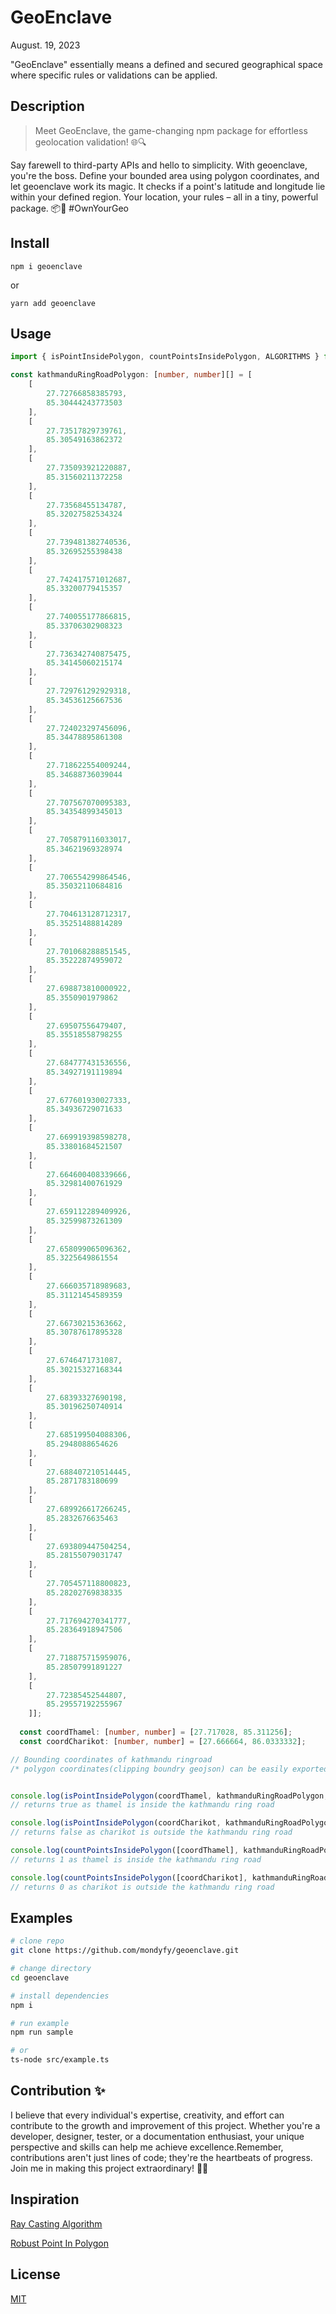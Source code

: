 # GeoEnclave

August. 19, 2023
<br />

"GeoEnclave" essentially means a defined and secured geographical space where specific rules or validations can be applied.

## Description

> Meet GeoEnclave, the game-changing npm package for effortless geolocation validation! 🌐🔍

Say farewell to third-party APIs and hello to simplicity. With geoenclave, you're the boss. Define your bounded area using polygon coordinates, and let geoenclave work its magic. It checks if a point's latitude and longitude lie within your defined region. Your location, your rules – all in a tiny, powerful package. 📦📍 #OwnYourGeo

## Install

```
npm i geoenclave
```

or

```
yarn add geoenclave
```

## Usage

```typescript
import { isPointInsidePolygon, countPointsInsidePolygon, ALGORITHMS } from 'geoenclave';

const kathmanduRingRoadPolygon: [number, number][] = [
    [
        27.72766858385793,
        85.30444243773503
    ],
    [
        27.73517829739761,
        85.30549163862372
    ],
    [
        27.735093921220887,
        85.31560211372258
    ],
    [
        27.73568455134787,
        85.32027582534324
    ],
    [
        27.739481382740536,
        85.32695255398438
    ],
    [
        27.742417571012687,
        85.33200779415357
    ],
    [
        27.740055177866815,
        85.33706302908323
    ],
    [
        27.736342740875475,
        85.34145060215174
    ],
    [
        27.729761292929318,
        85.34536125667536
    ],
    [
        27.724023297456096,
        85.34478895861308
    ],
    [
        27.718622554009244,
        85.34688736039044
    ],
    [
        27.707567070095383,
        85.34354899345013
    ],
    [
        27.705879116033017,
        85.34621969328974
    ],
    [
        27.706554299864546,
        85.35032110684816
    ],
    [
        27.704613128712317,
        85.35251488814289
    ],
    [
        27.701068288851545,
        85.35222874959072
    ],
    [
        27.698873810000922,
        85.3550901979862
    ],
    [
        27.69507556479407,
        85.35518558798255
    ],
    [
        27.684777431536556,
        85.34927191119894
    ],
    [
        27.677601930027333,
        85.34936729071633
    ],
    [
        27.669919398598278,
        85.33801684521507
    ],
    [
        27.664600408339666,
        85.32981400761929
    ],
    [
        27.659112289409926,
        85.32599873261309
    ],
    [
        27.658099065096362,
        85.3225649861554
    ],
    [
        27.666035718989683,
        85.31121454589359
    ],
    [
        27.66730215363662,
        85.30787617895328
    ],
    [
        27.6746471731087,
        85.30215327168344
    ],
    [
        27.68393327690198,
        85.30196250740914
    ],
    [
        27.685199504088306,
        85.2948088654626
    ],
    [
        27.688407210514445,
        85.2871783180699
    ],
    [
        27.689926617266245,
        85.2832676635463
    ],
    [
        27.693809447504254,
        85.28155079031747
    ],
    [
        27.705457118800823,
        85.28202769838335
    ],
    [
        27.717694270341777,
        85.28364918947506
    ],
    [
        27.718875715959076,
        85.28507991891227
    ],
    [
        27.72385452544807,
        85.29557192255967
    ]];
  
  const coordThamel: [number, number] = [27.717028, 85.311256];
  const coordCharikot: [number, number] = [27.666664, 86.0333332];

// Bounding coordinates of kathmandu ringroad
/* polygon coordinates(clipping boundry geojson) can be easily exported from https://export.hotosm.org/ in Geopackage .gpkg format or ypu case use any polygon drawing tool on top of any map */


console.log(isPointInsidePolygon(coordThamel, kathmanduRingRoadPolygon, ALGORITHMS.RAYCASTING));
// returns true as thamel is inside the kathmandu ring road

console.log(isPointInsidePolygon(coordCharikot, kathmanduRingRoadPolygon, ALGORITHMS.RAYCASTING));
// returns false as charikot is outside the kathmandu ring road

console.log(countPointsInsidePolygon([coordThamel], kathmanduRingRoadPolygon, ALGORITHMS.RAYCASTING));
// returns 1 as thamel is inside the kathmandu ring road

console.log(countPointsInsidePolygon([coordCharikot], kathmanduRingRoadPolygon, ALGORITHMS.RAYCASTING));
// returns 0 as charikot is outside the kathmandu ring road

```

## Examples

```bash
# clone repo
git clone https://github.com/mondyfy/geoenclave.git

# change directory
cd geoenclave

# install dependencies
npm i

# run example
npm run sample

# or
ts-node src/example.ts
```

## Contribution ✨

I believe that every individual's expertise, creativity, and effort can contribute to the growth and improvement of this project. Whether you're a developer, designer, tester, or a documentation enthusiast, your unique perspective and skills can help me achieve excellence.Remember, contributions aren't just lines of code; they're the heartbeats of progress. Join me in making this project extraordinary! 🚀🌟


## Inspiration
[Ray Casting Algorithm ](https://rosettacode.org/wiki/Ray-casting_algorithm#JavaScript)

[Robust Point In Polygon](https://github.com/mikolalysenko/robust-point-in-polygon)

## License
[MIT](LICENSE)